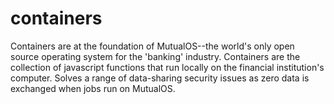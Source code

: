 # containers
Containers are at the foundation of MutualOS--the world's only open source operating system for the 'banking' industry.
Containers are the collection of javascript functions that run locally on the financial institution's computer. 
Solves a range of data-sharing security issues as zero data is exchanged when jobs run on MutualOS. 
